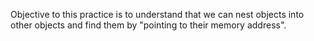 Objective to this practice is to understand that we can nest objects into other objects and find them by "pointing to their memory address". 
